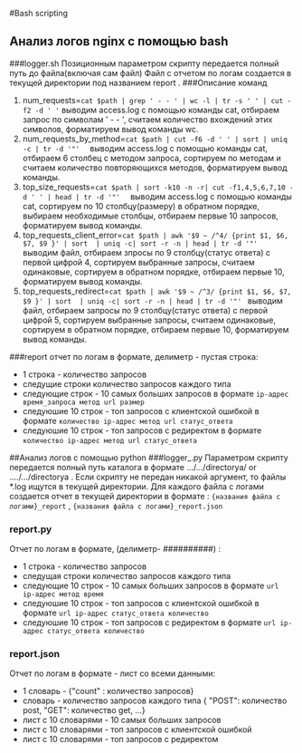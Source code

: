 #Bash scripting
## Анализ логов nginx с помощью bash
###logger.sh
Позиционным параметром скрипту передается полный путь до файла(включая сам файл)
Файл с отчетом по логам создается в текущей директории под названием report .
###Описание команд
1. num_requests=`cat $path | grep ' - - ' | wc -l | tr -s ' ' | cut -f2 -d ' '`
выводим access.log с помощью команды cat, отбираем запрос по символам ' - - ', считаем количество вхождений этих символов, форматируем вывод команды wc.
2. num\_requests\_by_method=`cat $path | cut -f6 -d ' ' | sort | uniq -c | tr -d '"'  `
выводим access.log с помощью команды cat, отбираем 6 столбец с методом запроса, сортируем по методам и считаем количество повторяющихся методов, форматируем вывод команды.
3. top\_size\_requests=`cat $path | sort -k10 -n -r| cut -f1,4,5,6,7,10 -d ' ' | head | tr -d '"'  `
выводим access.log с помощью команды cat, сортируем по 10 столбцу(размеру) в обратном порядке, выбираем необходимые столбцы, отбираем первые 10 запросов, форматируем вывод команды.
4. top\_requests\_client_error=`cat $path | awk '$9 ~ /^4/ {print $1, $6, $7, $9 }' | sort  | uniq -c| sort -r -n | head | tr -d '"' `
выводим файл, отбираем зпросы по 9 столбцу(статус ответа) с первой цифрой 4, сортируем выбранные запросы, считаем одинаковые, сортируем в обратном порядке, отбираем первые 10, форматируем вывод команды.
5. top\_requests\_redirect=`cat $path | awk '$9 ~ /^3/ {print $1, $6, $7, $9 }' | sort  | uniq -c| sort -r -n | head | tr -d '"' `
выводим файл, отбираем запросы по 9 столбцу(статус ответа) с первой цифрой 5, сортируем выбранные запросы, считаем одинаковые, сортируем в обратном порядке, отбираем первые 10, форматируем вывод команды.

###report
отчет по логам в формате, делиметр - пустая строка:

* 1 строка - количество запросов 
* следущие строки количество запросов каждого типа 
* следующие строк - 10 самых больших запросов в формате `ip-адрес время_запроса метод url размер` 
* следуюшие 10 строк - топ запросов с клиентской ошибкой в формате `количество ip-адрес метод url статус_ответа`
* следуюшие 10 строк - топ запросов с редиректом в формате `количество ip-адрес метод url статус_ответа`



##Анализ логов с помощью python
###logger_.py
Параметром скрипту передается полный путь каталога в формате .../.../directorya/ or ..../.../directorya . Если скрипту не передан никакой аргумент, то файлы *.log ищутся в текущей директории. Для каждого файла с логами создается отчет в текущей директории в формате :
`{названия файла с логами}_report` , 
`{названия файла с логами}_report.json`

### report.py
Отчет по логам в формате, (делиметр- ##########) :

* 1 строка - количество запросов 
* следущая строки количество запросов каждого типа 
* следующие 10 строк - 10 самых больших запросов в формате `url ip-адрес метод время` 
* следуюшие 10 строк - топ запросов с клиентской ошибкой в формате `url ip-адрес статус_ответа количество`
* следуюшие 10 строк - топ запросов с редиректом в формате `url ip-адрес статус_ответа количество`

### report.json
Отчет по логам в формате - лист со всеми данными:

* 1 словарь - {"count" : количество запросов} 
* словарь - количество запросов каждого типа {
  "POST": количество post,
  "GET": количество get, ...}
* лист с 10 словарями - 10 самых больших запросов 
* лист с 10 словарями - топ запросов с клиентской ошибкой  
* лист с 10 словарями - топ запросов с редиректом  


